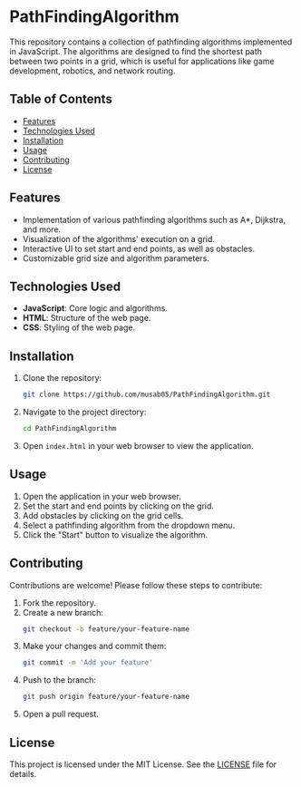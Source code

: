 # PathFindingAlgorithm

This repository contains a collection of pathfinding algorithms implemented in JavaScript. The algorithms are designed to find the shortest path between two points in a grid, which is useful for applications like game development, robotics, and network routing.

## Table of Contents

- [Features](#features)
- [Technologies Used](#technologies-used)
- [Installation](#installation)
- [Usage](#usage)
- [Contributing](#contributing)
- [License](#license)

## Features

- Implementation of various pathfinding algorithms such as A*, Dijkstra, and more.
- Visualization of the algorithms' execution on a grid.
- Interactive UI to set start and end points, as well as obstacles.
- Customizable grid size and algorithm parameters.

## Technologies Used

- **JavaScript**: Core logic and algorithms.
- **HTML**: Structure of the web page.
- **CSS**: Styling of the web page.

## Installation

1. Clone the repository:
    ```sh
    git clone https://github.com/musab05/PathFindingAlgorithm.git
    ```
2. Navigate to the project directory:
    ```sh
    cd PathFindingAlgorithm
    ```
3. Open `index.html` in your web browser to view the application.

## Usage

1. Open the application in your web browser.
2. Set the start and end points by clicking on the grid.
3. Add obstacles by clicking on the grid cells.
4. Select a pathfinding algorithm from the dropdown menu.
5. Click the "Start" button to visualize the algorithm.

## Contributing

Contributions are welcome! Please follow these steps to contribute:

1. Fork the repository.
2. Create a new branch:
    ```sh
    git checkout -b feature/your-feature-name
    ```
3. Make your changes and commit them:
    ```sh
    git commit -m 'Add your feature'
    ```
4. Push to the branch:
    ```sh
    git push origin feature/your-feature-name
    ```
5. Open a pull request.

## License

This project is licensed under the MIT License. See the [LICENSE](LICENSE) file for details.
